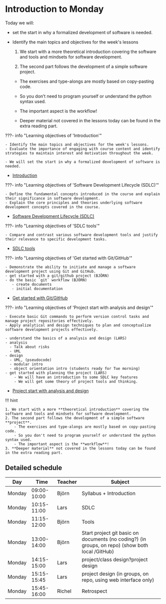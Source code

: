 # Introduction to Monday

Today we will:

  - set the start in why a formalized development of software is needed.
  - Identify the main topics and objectives for the week's lessons


    1.  We start with a more theoretical introduction covering the software and tools and mindsets for software development.

    2.  The second part follows the development of a simple software project.

    - The exercises and type-alongs are mostly based on copy-pasting code.

    - So you don’t need to program yourself or understand the python syntax used.

    - The important aspect is the workflow!

    - Deeper material not covered in the lessons today can be found in the extra reading part.

???- info "Learning objectives of 'Introduction'"

    - Identify the main topics and objectives for the week's lessons.
    - Evaluate the importance of engaging with course content and identify strategies to maintain interest and motivation throughout the week.        

    - We will set the start in why a formalized development of software is needed.

- [Introduction](introductions/intro.md)

???- info "Learning objectives of 'Software Development Lifecycle (SDLC)'"

    - Define the fundamental concepts introduced in the course and explain their significance in software development.
    - Explain the core principles and theories underlying software development concepts covered in the course.


- [Software Development Lifecycle (SDLC)](introductions/sdlc_tools.md)

???- info "Learning objectives of 'SDLC tools'"

    - Compare and contrast various software development tools and justify their relevance to specific development tasks.

- [SDLC tools](introductions/sdlc_tools.md)

???- info "Learning objectives of 'Get started with Git/GitHub'"

    - Demonstrate the ability to initiate and manage a software development project using Git and GitHub.
    - get started with a git/github project (BJÖRN)
    - do the basic `git` workflow (BJÖRN)
       - create documents
       - initial documentation
    
- [Get started with Git/GitHub](project_start/startup.md)


???- info "Learning objectives of 'Project start with analysis and design'"

    - Execute basic Git commands to perform version control tasks and manage project repositories effectively.
    - Apply analytical and design techniques to plan and conceptualize software development projects effectively.

    - understand the basics of a analysis and design (LARS)
    - analysis
      - Talk about risks
      - UML
    - design
      - UML, (pseudocode)
      - modular intro
      - object orientation intro (students ready for Tue morning)
    - get started with planning the project (LARS)
        - We will have an introduction to some SDLC key features
        - We will get some theory of project tools and thinking.

- [Project start with analysis and design](project_start/analysis_design.md)

!!! hint

    1. We start with a more **theoretical introduction** covering the software and tools and mindsets for software development.
    2. The second part follows the development of a simple software **project**.
        - The exercises and type-alongs are mostly based on copy-pasting code.
        - So you don't need to program yourself or understand the python syntax used.
        - The important aspect is the **workflow**!
    3. **Deeper material** not covered in the lessons today can be found in the extra reading part.


## Detailed schedule

Day      |Time       |Teacher|Subject
---------|-----------|-------|-----------------------------------------------------------
Monday   |09:00-10:00|Björn |Syllabus + Introduction 
Monday   |10:15-11:00|Lars | SDLC
Monday   |11:15-12:00|Björn |Tools
Monday   |13:00-14:00|Björn  |Start project git basic on documents (no coding?) (in groups, on repo) (show both local /GitHub)
Monday   |14:15-15:00|Lars  |project/class design?project design
Monday   |15:15-15:45|Lars |project design (in groups, on repo, using web interface only)
Monday   |15:45-16:00|Richel |Retrospect

